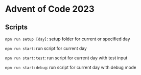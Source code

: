 # Advent of Code 2023

## Scripts
`npm run setup [day]`: setup folder for current or specified day

`npm run start`: run script for current day

`npm run start:test`: run script for current day with test input

`npm run start:debug`: run script for current day with debug mode